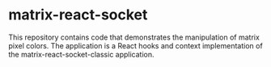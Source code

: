 # matrix-react-socket
This repository contains code that demonstrates the manipulation of matrix pixel colors. 
The application is a React hooks and context implementation of the matrix-react-socket-classic application.
